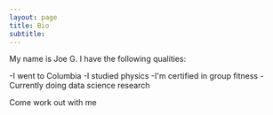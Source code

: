 ```yaml
---
layout: page
title: Bio
subtitle: 
---
```


My name is Joe G. I have the following qualities:

-I went to Columbia
-I studied physics
-I'm certified in group fitness
-Currently doing data science research

Come work out with me